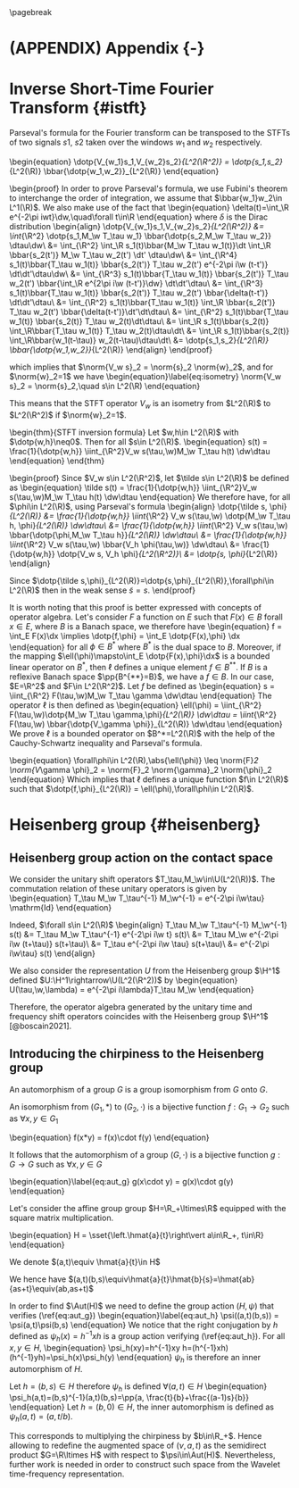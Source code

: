 <div id="refs"></div>
\pagebreak

# (APPENDIX) Appendix {-} 

# Inverse Short-Time Fourier Transform {#istft}

Parseval's formula for the Fourier transform can be transposed
to the STFTs of two signals $s1$, $s2$ taken over the windows $w_1$ and $w_2$ respectively.

\begin{equation}
\dotp{V_{w_1}s_1,V_{w_2}s_2}_{L^2(\R^2)} =
    \dotp{s_1,s_2}_{L^2(\R)} \bbar{\dotp{w_1,w_2}}_{L^2(\R)}
\end{equation}

\begin{proof}
In order to prove Parseval's formula, we use Fubini's theorem
to interchange the order of integration, we assume that $\bbar{w_1}w_2\in L^1(\R)$.
We also make use of the fact that
\begin{equation}
\delta(t)=\int_\R e^{-2\pi iwt}\dw,\quad\forall t\in\R
\end{equation}
where $\delta$ is the Dirac distribution
\begin{align}
\dotp{V_{w_1}s_1,V_{w_2}s_2}_{L^2(\R^2)}
&= \int_{\R^2} \dotp{s_1,M_\w T_\tau w_1} \bbar{\dotp{s_2,M_\w T_\tau w_2}} \dtau\dw\\
&= \int_{\R^2} \int_\R s_1(t)\bbar{M_\w T_\tau w_1(t)}\dt
               \int_\R \bbar{s_2(t')} M_\w T_\tau w_2(t') \dt' \dtau\dw\\
&= \int_{\R^4} s_1(t)\bbar{T_\tau w_1(t)}
    \bbar{s_2(t')} T_\tau w_2(t') e^{-2\pi i\w (t-t')} \dt\dt'\dtau\dw\\
&= \int_{\R^3} s_1(t)\bbar{T_\tau w_1(t)} \bbar{s_2(t')} T_\tau w_2(t')
    \bbar{\int_\R e^{2\pi i\w (t-t')}\dw} \dt\dt'\dtau\\
&= \int_{\R^3} s_1(t)\bbar{T_\tau w_1(t)} \bbar{s_2(t')} T_\tau w_2(t')
    \bbar{\delta(t-t')} \dt\dt'\dtau\\
&= \int_{\R^2} s_1(t)\bbar{T_\tau w_1(t)}
    \int_\R \bbar{s_2(t')} T_\tau w_2(t') \bbar{\delta(t-t')}\dt'\dt\dtau\\
&= \int_{\R^2} s_1(t)\bbar{T_\tau w_1(t)} \bbar{s_2(t)} T_\tau w_2(t)\dt\dtau\\
&= \int_\R s_1(t)\bbar{s_2(t)} \int_\R\bbar{T_\tau w_1(t)} T_\tau w_2(t)\dtau\dt\\
&= \int_\R s_1(t)\bbar{s_2(t)} \int_\R\bbar{w_1(t-\tau)} w_2(t-\tau)\dtau\dt\\
&= \dotp{s_1,s_2}_{L^2(\R)} \bbar{\dotp{w_1,w_2}}_{L^2(\R)}
\end{align}
\end{proof}

which implies that $\norm{V_w s}_2 = \norm{s}_2 \norm{w}_2$, and for $\norm{w}_2=1$ we have
\begin{equation}\label{eq:isometry}
\norm{V_w s}_2 = \norm{s}_2,\quad s\in L^2(\R)
\end{equation}

This means that the STFT operator $V_w$ is an isometry from $L^2(\R)$
to $L^2(\R^2)$ if $\norm{w}_2=1$.

\begin{thm}{STFT inversion formula}
Let $w,h\in L^2(\R)$ with $\dotp{w,h}\neq0$. Then for all $s\in L^2(\R)$.
\begin{equation}
s(t) = \frac{1}{\dotp{w,h}} \iint_{\R^2}V_w s(\tau,\w)M_\w T_\tau h(t) \dw\dtau
\end{equation}
\end{thm}

\begin{proof}
Since $V_w s\in L^2(\R^2)$, let $\tilde s\in L^2(\R)$ be defined as
\begin{equation}
\tilde s(t) = \frac{1}{\dotp{w,h}} \iint_{\R^2}V_w s(\tau,\w)M_\w T_\tau h(t) \dw\dtau
\end{equation}
We therefore have, for all $\phi\in L^2(\R)$, using Parseval's formula
\begin{align}
\dotp{\tilde s, \phi}_{L^2(\R)}
&= \frac{1}{\dotp{w,h}} \iint_{\R^2} V_w s(\tau,\w) \dotp{M_\w T_\tau h, \phi}_{L^2(\R)} \dw\dtau\\
&= \frac{1}{\dotp{w,h}} \iint_{\R^2} V_w s(\tau,\w) \bbar{\dotp{\phi,M_\w T_\tau h}}_{L^2(\R)} \dw\dtau\\
&= \frac{1}{\dotp{w,h}} \iint_{\R^2} V_w s(\tau,\w) \bbar{V_h \phi(\tau,\w)} \dw\dtau\\
&= \frac{1}{\dotp{w,h}} \dotp{V_w s, V_h \phi}_{L^2(\R^2)}\\
&= \dotp{s, \phi}_{L^2(\R)}
\end{align}

Since $\dotp{\tilde s,\phi}_{L^2(\R)}=\dotp{s,\phi}_{L^2(\R)},\forall\phi\in L^2(\R)$
then in the weak sense $\tilde s = s$.
\end{proof}

It is worth noting that this proof is better expressed with concepts of operator algebra.
Let's consider $F$ a function on $E$ such that $F(x)\in B$ forall $x\in E$,
where $B$ is a Banach space, we therefore have
\begin{equation}
f = \int_E F(x)\dx \implies \dotp{f,\phi} = \int_E \dotp{F(x),\phi} \dx
\end{equation}
for all $\phi\in B^*$ where $B^*$ is the dual space to $B$.
Moreover, if the mapping $\ell(\phi)\mapsto\int_E \dotp{F(x),\phi}\dx$
is a bounded linear operator on $B^*$, then $\ell$ defines a unique element $f\in B^{**}$.
If $B$ is a reflexive Banach space $\pp{B^{**}=B}$, we have a $f\in B$.
In our case, $E=\R^2$ and $F\in L^2(\R^2)$. Let $f$ be defined as
\begin{equation}
s = \iint_{\R^2} F(\tau,\w)M_\w T_\tau \gamma \dw\dtau
\end{equation}
The operator $\ell$ is then defined as
\begin{equation}
\ell(\phi) = \iint_{\R^2} F(\tau,\w)\dotp{M_\w T_\tau \gamma,\phi}_{L^2(\R)} \dw\dtau
          = \iint_{\R^2} F(\tau,\w) \bbar{\dotp{V_\gamma \phi}}_{L^2(\R)} \dw\dtau
\end{equation}
We prove $\ell$ is a bounded operator on $B^*=L^2(\R)$ with the help
of the Cauchy-Schwartz inequality and Parseval's formula.

\begin{equation}
\forall\phi\in L^2(\R),\abs{\ell(\phi)} \leq \norm{F}_2 \norm{V_\gamma \phi}_2
= \norm{F}_2 \norm{\gamma}_2 \norm{\phi}_2
\end{equation}
Which implies that $\ell$ defines a unique function $f\in L^2(\R)$ such that
$\dotp{f,\phi}_{L^2(\R)} = \ell(\phi),\forall\phi\in L^2(\R)$.

# Heisenberg group {#heisenberg}

## Heisenberg group action on the contact space

We consider the unitary shift operators $T_\tau,M_\w\in\U(L^2(\R))$.
The commutation relation of these unitary operators is given by
\begin{equation}
T_\tau M_\w T_\tau^{-1} M_\w^{-1} = e^{-2\pi i\w\tau} \mathrm{Id}
\end{equation}

Indeed, $\forall s\in L^2(\R)$
\begin{align}
T_\tau M_\w T_\tau^{-1} M_\w^{-1} s(t)
&= T_\tau M_\w T_\tau^{-1} e^{-2\pi i\w t} s(t)\\ 
&= T_\tau M_\w e^{-2\pi i\w (t+\tau)} s(t+\tau)\\ 
&= T_\tau e^{-2\pi i\w \tau} s(t+\tau)\\ 
&= e^{-2\pi i\w\tau} s(t)
\end{align}

We also consider the representation $U$ from the Heisenberg group $\H^1$
defined $U:\H^1\rightarrow\U(L^2(\R^2))$ by
\begin{equation}
U(\tau,\w,\lambda) = e^{-2\pi i\lambda}T_\tau M_\w
\end{equation}

Therefore, the operator algebra generated by the unitary time and frequency shift
operators coincides with the Heisenberg group $\H^1$ [@boscain2021].

## Introducing the chirpiness to the Heisenberg group

An automorphism of a group $G$ is a group isomorphism from $G$ onto $G$.

An isomorphism from $(G_1,*)$ to $(G_2,\cdot)$ is a bijective function
$f:G_1\rightarrow G_2$ such as $\forall x,y\in G_1$

\begin{equation}
f(x*y) = f(x)\cdot f(y)
\end{equation}

It follows that the automorphism of a group $(G,\cdot)$ is a bijective function
$g:G\rightarrow G$ such as $\forall x,y\in G$

\begin{equation}\label{eq:aut_g}
g(x\cdot y) = g(x)\cdot g(y)
\end{equation}

Let's consider the affine group group $H=\R_+\ltimes\R$ equipped with the square matrix multiplication. 

\begin{equation}
H = \sset{\left.\hmat{a}{t}\right\vert a\in\R_+, t\in\R}
\end{equation}

We denote $(a,t)\equiv \hmat{a}{t}\in H$

We hence have $(a,t)(b,s)\equiv\hmat{a}{t}\hmat{b}{s}=\hmat{ab}{as+t}\equiv(ab,as+t)$

In order to find $\Aut(H)$ we need to define the group action $(H,\psi)$ that verifies (\ref{eq:aut_g})
\begin{equation}\label{eq:aut_h}
\psi((a,t)(b,s)) = \psi(a,t)\psi(b,s)
\end{equation}
We notice that the right conjugation by $h$ defined as $\psi_h(x)=h^{-1}xh$
is a group action verifying (\ref{eq:aut_h}). For all $x,y\in H$,
\begin{equation}
\psi_h(xy)=h^{-1}xy h=(h^{-1}xh)(h^{-1}yh)=\psi_h(x)\psi_h(y)
\end{equation}
$\psi_h$ is therefore an inner automorphism of $H$.

Let $h=(b,s)\in H$ therefore $\psi_h$ is defined $\forall(a,t)\in H$
\begin{equation}
\psi_h(a,t)=(b,s)^{-1}(a,t)(b,s)=\pp{a, \frac{t}{b}+\frac{(a-1)s}{b}}
\end{equation}
Let $h=(b,0)\in H$, the inner automorphism is defined as $\psi_h(a,t)=(a,t/b)$.

This corresponds to multiplying the chirpiness by $b\in\R_+$.
Hence allowing to redefine the augmented space of $(\nu,a,t)$
as the semidirect product $G=\R\ltimes H$ with respect to $\psi\in\Aut(H)$.
Nevertheless, further work is needed in order to construct such space
from the Wavelet time-frequency representation.